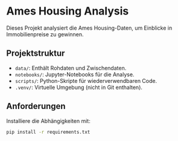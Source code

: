 # Ames Housing Analysis

Dieses Projekt analysiert die Ames Housing-Daten, um Einblicke in Immobilienpreise zu gewinnen.

## Projektstruktur
- `data/`: Enthält Rohdaten und Zwischendaten.
- `notebooks/`: Jupyter-Notebooks für die Analyse.
- `scripts/`: Python-Skripte für wiederverwendbaren Code.
- `.venv/`: Virtuelle Umgebung (nicht in Git enthalten).

## Anforderungen
Installiere die Abhängigkeiten mit:
```bash
pip install -r requirements.txt